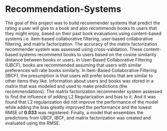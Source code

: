 # Recommendation-Systems
The goal of this project was to build recommender systems that predict the rating a user will give to a book and also recommends books to users that they might enjoy, based on their past book evaluations using content-based systems i.e. item-based collaborative filtering, user-based collaborative filtering, and matrix factorization. The accuracy of the matrix factorization recommender system was assessed using cross-validation. These content-based systems recommend books to users based on the cosine similarity distance between books or users.  In User-Based Collaborative Filtering (UBCF), books are recommended assuming that users with similar preferences will rate books similarly. In Item-Based Collaborative Filtering (IBCF), the presumption is that users will prefer books that are similar to other items they like. Information about users and books was stored in a matrix that was modeled and used to make predictions (the recommendations).  The matrix factorization recommender system assessed to find the influence of adding L2 Regularization and bias to it. And it was found that L2 regularization did not improve the performance of the model while adding the bias greatly improved the performance and the lowest RMSE of **0.033** was registered. Finally, a model that ensembles the predictions from UBCF, IBCF, and matrix factorization was created and evaluated using the RMSE.
